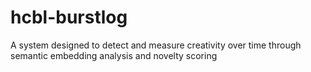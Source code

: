# hcbl-burstlog
A system designed to detect and measure creativity over time through semantic embedding analysis and novelty scoring 
